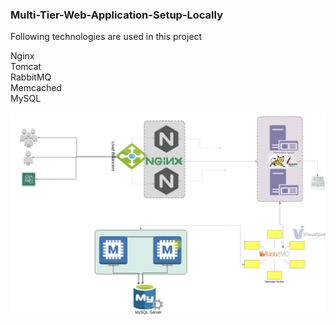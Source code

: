 ### Multi-Tier-Web-Application-Setup-Locally

Following technologies are used in this project

Nginx <br/>
Tomcat <br/>
RabbitMQ \
Memcached <br/>
MySQL <br/>

![](high%20level%20overview.png)


